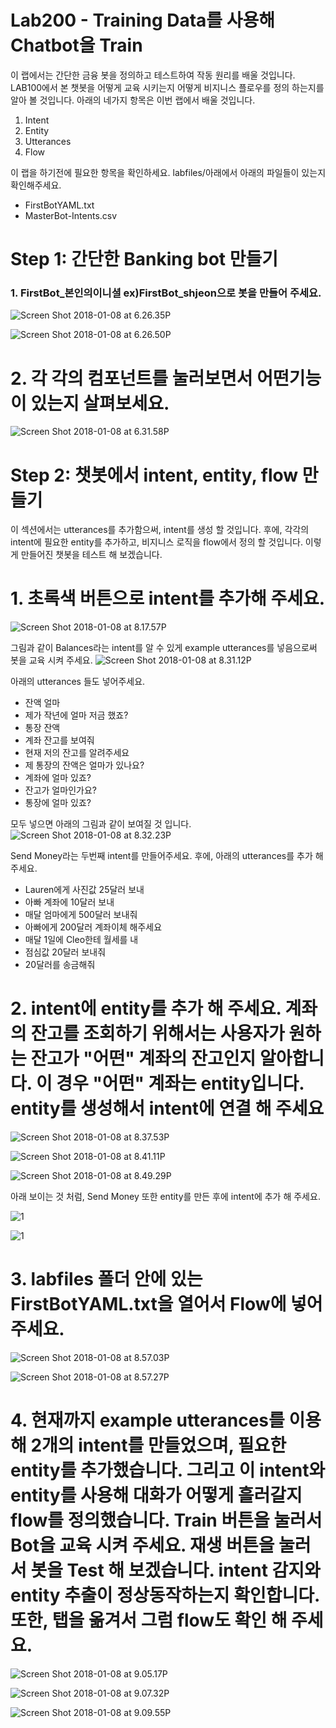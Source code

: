 Lab200 - Training Data를 사용해 Chatbot을 Train
=======



이 랩에서는 간단한 금융 봇을 정의하고 테스트하여 작동 원리를 배울 것입니다. LAB100에서 본 챗봇을 어떻게 교육 시키는지 어떻게 비지니스 플로우를 정의 하는지를 알아 볼 것입니다. 아래의 네가지 항목은 이번 랩에서 배울 것입니다.
1.  Intent
2.  Entity
3.  Utterances
4.  Flow


이 랩을 하기전에 필요한 항목을 확인하세요. labfiles/아래에서 아래의 파일들이 있는지 확인해주세요.
-   FirstBotYAML.txt
-   MasterBot-Intents.csv



**Step 1: 간단한 Banking bot 만들기**
=======

### 1. FirstBot\_본인의이니셜 ex)FirstBot\_shjeon으로 봇을 만들어 주세요.

![Screen Shot 2018-01-08 at 6.26.35P](media/15154024966057/Screen%20Shot%202018-01-08%20at%206.26.35%20PM.png)

![Screen Shot 2018-01-08 at 6.26.50P](media/15154024966057/Screen%20Shot%202018-01-08%20at%206.26.50%20PM.png)

# 2. 각 각의 컴포넌트를 눌러보면서 어떤기능이 있는지 살펴보세요. 

![Screen Shot 2018-01-08 at 6.31.58P](media/15154024966057/Screen%20Shot%202018-01-08%20at%206.31.58%20PM.png)




**Step 2: 챗봇에서 intent, entity, flow 만들기**
=======

이 섹션에서는 utterances를 추가함으써, intent를 생성 할 것입니다. 후에,
각각의 intent에 필요한 entity를 추가하고, 비지니스 로직을 flow에서 정의
할 것입니다. 이렇게 만들어진 챗봇을 테스트 해 보겠습니다.

# 1.  초록색 버튼으로 intent를 추가해 주세요.

![Screen Shot 2018-01-08 at 8.17.57P](media/15154024966057/Screen%20Shot%202018-01-08%20at%208.17.57%20PM.png)

그림과 같이 Balances라는 intent를 알 수 있게 example utterances를 넣음으로써 봇을 교육 시켜 주세요.
 ![Screen Shot 2018-01-08 at 8.31.12P](media/15154024966057/Screen%20Shot%202018-01-08%20at%208.31.12%20PM.png)

아래의 utterances 들도 넣어주세요. 
 - 잔액 얼마
 - 제가 작년에 얼마 저금 했죠?
 - 통장 잔액
 - 계좌 잔고를 보여줘
 - 현재 저의 잔고를 알려주세요
 - 제 통장의 잔액은 얼마가 있나요?
 - 계좌에 얼마 있죠?
 - 잔고가 얼마인가요?
 - 통장에 얼마 있죠?
 
 
모두 넣으면 아래의 그림과 같이 보여질 것 입니다.
![Screen Shot 2018-01-08 at 8.32.23P](media/15154024966057/Screen%20Shot%202018-01-08%20at%208.32.23%20PM.png)

Send Money라는 두번째 intent를 만들어주세요. 후에, 아래의 utterances를 추가 해 주세요.
-   Lauren에게 사진값 25달러 보내
-   아빠 계좌에 10달러 보내
-   매달 엄마에게 500달러 보내줘
-   아빠에게 200달러 계좌이체 해주세요
-   매달 1일에 Cleo한테 월세를 내
-   점심값 20달러 보내줘
-   20달러를 송금해줘



# 2.  intent에 entity를 추가 해 주세요. 계좌의 잔고를 조회하기 위해서는 사용자가 원하는 잔고가 "어떤" 계좌의 잔고인지 알아합니다. 이 경우 "어떤" 계좌는 entity입니다. entity를 생성해서 intent에 연결 해 주세요

![Screen Shot 2018-01-08 at 8.37.53P](media/15154024966057/Screen%20Shot%202018-01-08%20at%208.37.53%20PM.png)

![Screen Shot 2018-01-08 at 8.41.11P](media/15154024966057/Screen%20Shot%202018-01-08%20at%208.41.11%20PM.png)

![Screen Shot 2018-01-08 at 8.49.29P](media/15154024966057/Screen%20Shot%202018-01-08%20at%208.49.29%20PM.png)





아래 보이는 것 처럼, Send Money 또한 entity를 만든 후에 intent에 추가 해 주세요. 

![1](media/15154024966057/1.png)

![1](media/15154024966057/2.png)







# 3. labfiles 폴더 안에 있는 FirstBotYAML.txt을 열어서 Flow에 넣어주세요.

![Screen Shot 2018-01-08 at 8.57.03P](media/15154024966057/Screen%20Shot%202018-01-08%20at%208.57.03%20PM.png)

![Screen Shot 2018-01-08 at 8.57.27P](media/15154024966057/Screen%20Shot%202018-01-08%20at%208.57.27%20PM.png)




# 4.  현재까지 example utterances를 이용해 2개의 intent를 만들었으며, 필요한 entity를 추가했습니다. 그리고 이 intent와 entity를 사용해 대화가 어떻게 흘러갈지 flow를 정의했습니다. Train 버튼을 눌러서 Bot을 교육 시켜 주세요. 재생 버튼을 눌러서 봇을 Test 해 보겠습니다. intent 감지와 entity 추출이 정상동작하는지 확인합니다. 또한, 탭을 옮겨서 그럼 flow도 확인 해 주세요.

![Screen Shot 2018-01-08 at 9.05.17P](media/15154024966057/Screen%20Shot%202018-01-08%20at%209.05.17%20PM.png)

![Screen Shot 2018-01-08 at 9.07.32P](media/15154024966057/Screen%20Shot%202018-01-08%20at%209.07.32%20PM.png)

![Screen Shot 2018-01-08 at 9.09.55P](media/15154024966057/Screen%20Shot%202018-01-08%20at%209.09.55%20PM.png)

